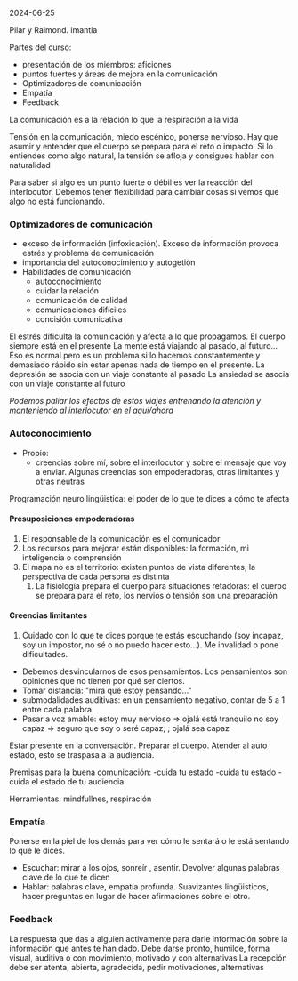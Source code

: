 2024-06-25

Pilar y Raimond. imantia

Partes del curso:
- presentación de los miembros: aficiones
- puntos fuertes y áreas de mejora en la comunicación
- Optimizadores de comunicación
- Empatía
- Feedback
   

La comunicación es a la relación lo que la respiración a la vida


Tensión en la comunicación, miedo escénico, ponerse nervioso. Hay que asumir y entender que el cuerpo se prepara para el reto o impacto. Si lo entiendes como algo natural, la tensión se afloja y consigues hablar con naturalidad

Para saber si algo es un punto fuerte o débil es ver la reacción del interlocutor. Debemos tener flexibilidad para cambiar cosas si vemos que algo no está funcionando.

### Optimizadores de comunicación

- exceso de información (infoxicación). Exceso de información provoca estrés y problema de comunicación
- importancia del autoconocimiento y autogetión
- Habilidades de comunicación
  - autoconocimiento
  - cuidar la relación
  - comunicación de calidad
  - comunicaciones difíciles
  - concisión comunicativa

El estrés dificulta la comunicación y afecta a lo que propagamos.
El cuerpo siempre está en el presente
La mente está viajando al pasado, al futuro...
Eso es normal pero es un problema si lo hacemos constantemente y demasiado rápido sin estar apenas nada de tiempo en el presente.
La depresión se asocia con un viaje constante al pasado
La ansiedad se asocia con un viaje constante al futuro

*Podemos paliar los efectos de estos viajes entrenando la atención y manteniendo al interlocutor en el aquí/ahora*

### Autoconocimiento
- Propio:
  - creencias sobre mí, sobre el interlocutor y sobre el mensaje que voy a enviar. Algunas creencias son empoderadoras, otras limitantes y otras neutras

Programación neuro lingüistica: el poder de lo que te dices a cómo te afecta
#### Presuposiciones empoderadoras
1. El responsable de la comunicación es el comunicador
2. Los recursos para mejorar están disponibles: la formación, mi inteligencia o comprensión
3. El mapa no es el territorio: existen puntos de vista diferentes, la perspectiva de cada persona es distinta
	1. La fisiología prepara el cuerpo para situaciones retadoras: el cuerpo se prepara para el reto, los nervios o tensión son una preparación

#### Creencias limitantes
1. Cuidado con lo que te dices porque te estás escuchando (soy incapaz, soy un impostor, no sé o no puedo hacer esto...). Me invalidad o pone dificultades. 
- Debemos desvincularnos de esos pensamientos. Los pensamientos son opiniones que no tienen por qué ser ciertos.
- Tomar distancia: "mira qué estoy pensando..."
- submodalidades auditivas: en un pensamiento negativo, contar de 5 a 1 entre cada palabra
- Pasar a voz amable: 
     estoy muy nervioso  => ojalá está tranquilo 
     no soy capaz => seguro que soy o seré capaz; ; ojalá sea capaz

Estar presente en la conversación. Preparar el cuerpo. Atender al auto estado, esto se traspasa a la audiencia.

Premisas para la buena comunicación:
-cuida tu estado
-cuida tu estado
-cuida el estado de tu audiencia 

Herramientas: mindfullnes, respiración

### Empatía
Ponerse en la piel de los demás para ver cómo le sentará o le está sentando lo que le dices.
- Escuchar: mirar a los ojos, sonreír , asentir. Devolver algunas palabras clave de lo que te dicen
- Hablar: palabras clave, empatía profunda. Suavizantes lingüisticos, hacer preguntas en lugar de hacer afirmaciones sobre el otro.

### Feedback
La respuesta que das a alguien activamente para darle información sobre la información que antes te han dado.
Debe darse pronto, humilde, forma visual, auditiva o con movimiento, motivado y con alternativas
La recepción debe ser atenta, abierta, agradecida, pedir motivaciones, alternativas 
